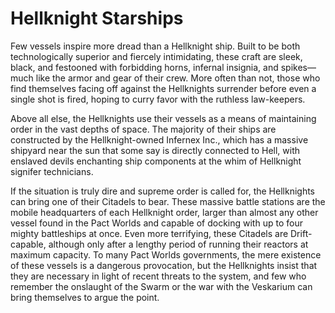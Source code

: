 

# Hellknight Starships

Few vessels inspire more dread than a Hellknight ship. Built to be both technologically superior and fiercely intimidating, these craft are sleek, black, and festooned with forbidding horns, infernal insignia, and spikes—much like the armor and gear of their crew. More often than not, those who find themselves facing off against the Hellknights surrender before even a single shot is fired, hoping to curry favor with the ruthless law-keepers.  
  
Above all else, the Hellknights use their vessels as a means of maintaining order in the vast depths of space. The majority of their ships are constructed by the Hellknight-owned Infernex Inc., which has a massive shipyard near the sun that some say is directly connected to Hell, with enslaved devils enchanting ship components at the whim of Hellknight signifer technicians.  
  
If the situation is truly dire and supreme order is called for, the Hellknights can bring one of their Citadels to bear. These massive battle stations are the mobile headquarters of each Hellknight order, larger than almost any other vessel found in the Pact Worlds and capable of docking with up to four mighty battleships at once. Even more terrifying, these Citadels are Drift-capable, although only after a lengthy period of running their reactors at maximum capacity. To many Pact Worlds governments, the mere existence of these vessels is a dangerous provocation, but the Hellknights insist that they are necessary in light of recent threats to the system, and few who remember the onslaught of the Swarm or the war with the Veskarium can bring themselves to argue the point.